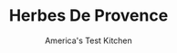 ---
layout: ../../layouts/MarkdownPostLayout.astro
title: Herbes De Provence
author: America's Test Kitchen
pubDate: 2023-03-15
description: "This spice mix adds herby flavor to everything you add it to."
image_url: https://res.cloudinary.com/hksqkdlah/image/upload/ar_1:1,c_fill,dpr_2.0,f_auto,fl_lossy.progressive.strip_profile,g_faces:auto,q_auto:low,w_344/SFS_HerbesDeProvence_010_aictxg
tags: ["French","Quick"]
calories: 
protein: 
carbohydrates: 
fats: 
fiber: 
ingredients: ["2 teaspooons, dried marjoram","2 teaspoons, dried thyme","1 teaspoon, dried basil","1 teaspoon, dried rosemary, crumbled","1 teaspoon, dried sage","1/4 teaspoon, dried lavender (optional)","1/8 teaspoon, ground fennel"]
serves: 
time: "5 minutes"
instructions: ["Combine all ingredients in bowl."]
nutrition: undefined
notes: "&nbsp;If you cant find dried lavender, feel free to omit it altogether."
---